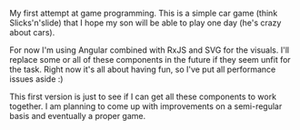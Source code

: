 My first attempt at game programming. This is a simple car game (think Slicks'n'slide) that I hope my son will be able
to play one day (he's crazy about cars).

For now I'm using Angular combined with RxJS and SVG for the visuals. I'll replace some or all of these components in the
future if they seem unfit for the task. Right now it's all about having fun, so I've put all performance issues aside :)

This first version is just to see if I can get all these components to work together. I am planning to come up with
improvements on a semi-regular basis and eventually a proper game.